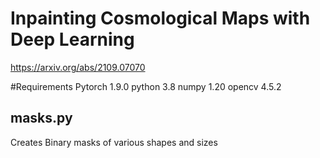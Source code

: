# Inpainting Cosmological Maps with Deep Learning 
https://arxiv.org/abs/2109.07070

#Requirements
Pytorch 1.9.0
python 3.8
numpy 1.20
opencv 4.5.2


## masks.py
Creates Binary masks of various shapes and sizes
